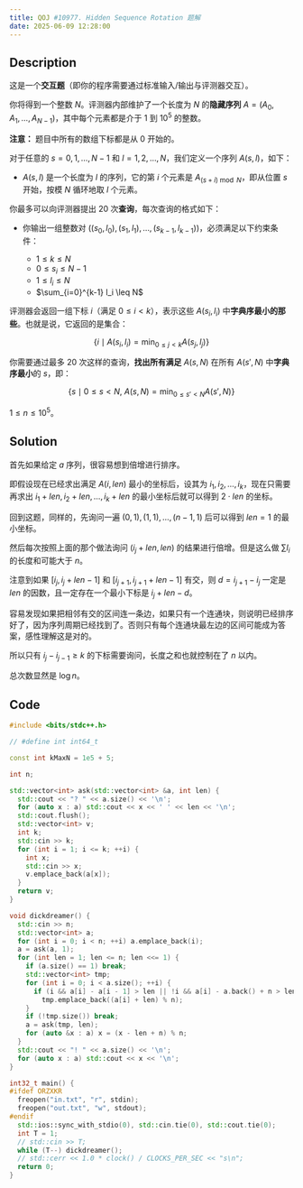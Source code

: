 ```yaml
---
title: QOJ #10977. Hidden Sequence Rotation 题解
date: 2025-06-09 12:28:00
---
```


## Description

这是一个**交互题**（即你的程序需要通过标准输入/输出与评测器交互）。

你将得到一个整数 $N$。评测器内部维护了一个长度为 $N$ 的**隐藏序列** $A = (A_0, A_1, \dots, A_{N-1})$，其中每个元素都是介于 $1$ 到 $10^5$ 的整数。

**注意：** 题目中所有的数组下标都是从 0 开始的。

对于任意的 $s = 0, 1, \dots, N-1$ 和 $l = 1, 2, \dots, N$，我们定义一个序列 $A(s, l)$，如下：

* $A(s, l)$ 是一个长度为 $l$ 的序列，它的第 $i$ 个元素是 $A_{(s+i)\bmod N}$，即从位置 $s$ 开始，按模 $N$ 循环地取 $l$ 个元素。

你最多可以向评测器提出 20 次**查询**，每次查询的格式如下：

* 你输出一组整数对 $((s_0, l_0), (s_1, l_1), \dots, (s_{k-1}, l_{k-1}))$，必须满足以下约束条件：

  * $1 \leq k \leq N$
  * $0 \leq s_i \leq N - 1$
  * $1 \leq l_i \leq N$
  * $\sum_{i=0}^{k-1} l_i \leq N$

评测器会返回一组下标 $i$（满足 $0 \leq i < k$），表示这些 $A(s_i, l_i)$ 中**字典序最小的那些**。也就是说，它返回的是集合：

$$
\left\{i \mid A(s_i, l_i) = \min_{0 \leq j < k} A(s_j, l_j) \right\}
$$

你需要通过最多 20 次这样的查询，**找出所有满足** $A(s, N)$ 在所有 $A(s', N)$ 中**字典序最小**的 $s$，即：

$$
\left\{s \mid 0 \leq s < N,\ A(s, N) = \min_{0 \leq s' < N} A(s', N) \right\}
$$

$1\leq n\leq 10^5$。

## Solution

首先如果给定 $a$ 序列，很容易想到倍增进行排序。

即假设现在已经求出满足 $A(i,len)$ 最小的坐标后，设其为 $i_1,i_2,\ldots,i_k$，现在只需要再求出 $i_1+len,i_2+len,\ldots,i_k+len$ 的最小坐标后就可以得到 $2\cdot len$ 的坐标。

回到这题，同样的，先询问一遍 $(0,1),(1,1),\ldots,(n-1,1)$ 后可以得到 $len=1$ 的最小坐标。

然后每次按照上面的那个做法询问 $(i_j+len,len)$ 的结果进行倍增。但是这么做 $\sum l_i$ 的长度和可能大于 $n$。

注意到如果 $[i_j,i_j+len-1]$ 和 $[i_{j+1},i_{j+1}+len-1]$ 有交，则 $d=i_{j+1}-i_j$ 一定是 $len$ 的因数，且一定存在一个最小下标是 $i_j+len-d$。

容易发现如果把相邻有交的区间连一条边，如果只有一个连通块，则说明已经排序好了，因为序列周期已经找到了。否则只有每个连通块最左边的区间可能成为答案，感性理解这是对的。

所以只有 $i_j-i_{j-1}\geq k$ 的下标需要询问，长度之和也就控制在了 $n$ 以内。

总次数显然是 $\log n$。

## Code

```cpp
#include <bits/stdc++.h>

// #define int int64_t

const int kMaxN = 1e5 + 5;

int n;

std::vector<int> ask(std::vector<int> &a, int len) {
  std::cout << "? " << a.size() << '\n';
  for (auto x : a) std::cout << x << ' ' << len << '\n';
  std::cout.flush();
  std::vector<int> v;
  int k;
  std::cin >> k;
  for (int i = 1; i <= k; ++i) {
    int x;
    std::cin >> x;
    v.emplace_back(a[x]);
  }
  return v;
}

void dickdreamer() {
  std::cin >> n;
  std::vector<int> a;
  for (int i = 0; i < n; ++i) a.emplace_back(i);
  a = ask(a, 1);
  for (int len = 1; len <= n; len <<= 1) {
    if (a.size() == 1) break;
    std::vector<int> tmp;
    for (int i = 0; i < a.size(); ++i) {
      if (i && a[i] - a[i - 1] > len || !i && a[i] - a.back() + n > len)
        tmp.emplace_back((a[i] + len) % n);
    }
    if (!tmp.size()) break;
    a = ask(tmp, len);
    for (auto &x : a) x = (x - len + n) % n;
  }
  std::cout << "! " << a.size() << '\n';
  for (auto x : a) std::cout << x << '\n';
}

int32_t main() {
#ifdef ORZXKR
  freopen("in.txt", "r", stdin);
  freopen("out.txt", "w", stdout);
#endif
  std::ios::sync_with_stdio(0), std::cin.tie(0), std::cout.tie(0);
  int T = 1;
  // std::cin >> T;
  while (T--) dickdreamer();
  // std::cerr << 1.0 * clock() / CLOCKS_PER_SEC << "s\n";
  return 0;
}
```